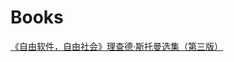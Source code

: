 # Books  

[《⾃由软件，⾃由社会》理查德·斯托曼选集（第三版）](http://download-mirror.savannah.gnu.org/releases//blug/fsfs-zh/fsfs-zh.pdf)
